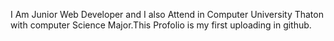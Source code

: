 I Am Junior Web Developer and I also Attend in Computer University Thaton with computer Science Major.This Profolio is my first uploading in github.
